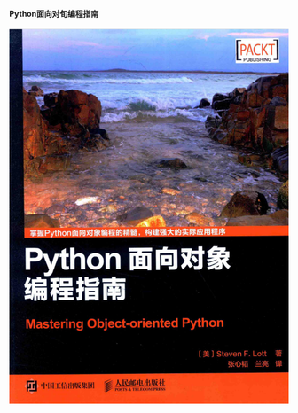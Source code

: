 #### Python面向对旬编程指南

![book](https://github.com/bodii/test-code/blob/master/python/object_python/object_python.png)

